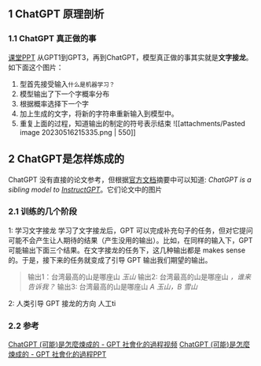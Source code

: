 
## 1 ChatGPT 原理剖析
### 1.1 ChatGPT 真正做的事
[课堂PPT](https://drive.google.com/file/d/1MPoOeCuO2sX1NVRdJYC79XXdK8un6h1H/view)
从GPT1到GPT3，再到ChatGPT，模型真正做的事其实就是**文字接龙**。如下面这个图片：
1. 型首先接受输入`什么是机器学习？`
2. 模型输出了下一个字概率分布
3. 根据概率选择下一个字
4. 加上生成的文字，将新的字符串重新输入到模型中。
5. 重复上面的过程，知道输出的制定的符号表示结束
![[attachments/Pasted image 20230516215335.png | 550]]

## 2 ChatGPT是怎样炼成的
ChatGPT 没有直接的论文参考，但根据[官方文档](https://openai.com/blog/chatgpt/)摘要中可以知道: *ChatGPT is a sibling model to [InstructGPT](https://openai.com/blog/instruction-following/)*。它们论文中的图片
### 2.1 训练的几个阶段
1: 学习文字接龙
学习了文字接龙后，GPT 可以完成补充句子的任务，但对它提问可能不会产生让人期待的结果（产生没用的输出）。比如，在同样的输入下，GPT可能输出下面三个结果。在文字接龙的任务下，这几种输出都是 makes sense 的。于是，接下来的任务就变成了引导 GPT 输出我们期望的输出。

> 输出1：台湾最高的山是哪座山 *玉山*
> 输出2:  台湾最高的山是哪座山  *，谁来告诉我？*
> 输出3:  台湾最高的山是哪座山  *A 玉山，B 雪山*


2: 人类引导 GPT 接龙的方向
人工ti



### 2.2 参考
[ChatGPT (可能)是怎麼煉成的 - GPT 社會化的過程视频](https://www.youtube.com/watch?v=e0aKI2GGZNg)
[ChatGPT (可能)是怎麼煉成的 - GPT 社會化的過程PPT](https://www.youtube.com/redirect?event=video_description&redir_token=QUFFLUhqbDJHYmFYX3JFUmx2aFl6THNKSUhaMjBZYzVEd3xBQ3Jtc0tsRHhfU0RhNnlNZGtGNk5BYko2SHBZOHRMa1Y3bTdRa3ZhTVVpNVZEVVgtSW0tTEJ0M3VMelhiVVZkTVV2azJUM1k2cXA4NTNnc2xJYm5rVmpTTFNEVWd6WERfOEJqb1lXNDBPTjNvSHNIMDNSZHlFVQ&q=https%3A%2F%2Fdocs.google.com%2Fpresentation%2Fd%2F1vDT11ec_nY6P0o--NHq9col5XEE4tHBw%2Fedit%3Fusp%3Dsharing%26ouid%3D115046073158939078465%26rtpof%3Dtrue%26sd%3Dtrue&v=e0aKI2GGZNg)
